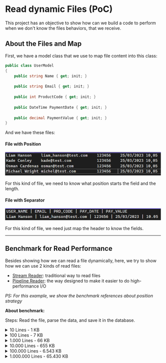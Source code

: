 # Read dynamic Files (PoC)

This project has an objective to show how can we build a code to perform when we don't know the files behaviors, that we receive.

## About the Files and Map

First, we have a model class that we use to map file content into this class:

```csharp
public class UserModel
{
    public string Name { get; init; }

    public string Email { get; init; }

    public int ProductCode { get; init; }

    public DateTime PaymentDate { get; init; }

    public decimal PaymentValue { get; init; }
}
```

And we have these files:

#### File with Position

![Position Files](https://raw.githubusercontent.com/alexalvess/poc-read-dynamic-file/main/.assets/img/position-file-sample.png)

For this kind of file, we need to know what position starts the field and the length.

#### File with Separator

![Separator Files](https://github.com/alexalvess/poc-read-dynamic-file/blob/main/.assets/img/separator-file-sample.png?raw=true)

For this kind of file, we need just map the header to know the fields.

---

## Benchmark for Read Performance

Besides showing how we can read a file dynamically, here, we try to show how we can use 2 kinds of read files:
* [Stream Reader](https://learn.microsoft.com/en-us/dotnet/api/system.io.stream?view=net-7.0): traditional way to read files
* [Pipeline Reader](https://learn.microsoft.com/en-us/dotnet/standard/io/pipelines): the way designed to make it easier to do high-performance I/O

_PS: For this example, we show the benchmark references about position strategy_

**About benchmark:**

Steps: Read the file, parse the data, and save it in the database.

<details>
<summary>10 Lines - 1 KB</summary>
    <table>
        <thead>
            <tr>
        	    <th>Strategy</th>
                <th>Mean</th>
                <th>Error</th>
                <th>Op/s</th>
            </tr>
        </thead>
        <tbody>
            <tr>
                <td>Stream</td>
                <td>275.1 ms</td>
                <td>NA</td>
                <td>3.635</td>
            </tr>
            <tr style="background: #bfffcb">
                <td>Pipe</td>
                <td>259.6 ms</td>
                <td>NA</td>
                <td>3.852</td>
            </tr>
        </tbody>
    </table>
</details>

<details>
<summary>100 Lines - 7 KB</summary>
    <table>
        <thead>
            <tr>
        	    <th>Strategy</th>
                <th>Mean</th>
                <th>Error</th>
                <th>Op/s</th>
            </tr>
        </thead>
        <tbody>
            <tr>
                <td>Stream</td>
                <td>375.8 ms</td>
                <td>NA</td>
                <td>2.661</td>
            </tr>
            <tr style="background: #bfffcb">
                <td>Pipe</td>
                <td>362.5 ms</td>
                <td>NA</td>
                <td>2.759</td>
            </tr>
        </tbody>
    </table>
</details>

<details>
<summary>1.000 Lines - 66 KB</summary>
    <table>
        <thead>
            <tr>
        	    <th>Strategy</th>
                <th>Mean</th>
                <th>Error</th>
                <th>Op/s</th>
            </tr>
        </thead>
        <tbody>
            <tr>
                <td>Stream</td>
                <td>1.575 s</td>
                <td>NA</td>
                <td>0.6350</td>
            </tr>
            <tr style="background: #bfffcb">
                <td>Pipe</td>
                <td>1.499 s</td>
                <td>NA</td>
                <td>0.6671</td>
            </tr>
        </tbody>
    </table>
</details>

<details>
<summary>10.000 Lines - 655 KB</summary>
    <table>
        <thead>
            <tr>
        	    <th>Strategy</th>
                <th>Mean</th>
                <th>Error</th>
                <th>Op/s</th>
            </tr>
        </thead>
        <tbody>
            <tr>
                <td>Stream</td>
                <td>13.01 s</td>
                <td>NA</td>
                <td>0.0769</td>
            </tr>
            <tr style="background: #bfffcb">
                <td>Pipe</td>
                <td>12.62 s</td>
                <td>NA</td>
                <td>0.0793</td>
            </tr>
        </tbody>
    </table>
</details>

<details>
<summary>100.000 Lines - 6.543 KB</summary>
    <table>
        <thead>
            <tr>
        	    <th>Strategy</th>
                <th>Mean</th>
                <th>Error</th>
                <th>Op/s</th>
            </tr>
        </thead>
        <tbody>
            <tr style="background: #bfffcb">
                <td>Stream</td>
                <td>125.2 s</td>
                <td>NA</td>
                <td>0.0080</td>
            </tr>
            <tr>
                <td>Pipe</td>
                <td>148.7 s</td>
                <td>NA</td>
                <td>0.0067</td>
            </tr>
        </tbody>
    </table>
</details>

<details>
<summary>1.000.000 Lines - 65.430 KB</summary>
    <table>
        <thead>
            <tr>
        	    <th>Strategy</th>
                <th>Mean</th>
                <th>Error</th>
                <th>Op/s</th>
            </tr>
        </thead>
        <tbody>
            <tr>
                <td>Stream</td>
                <td>22.48 m</td>
                <td>NA</td>
                <td>0.0007</td>
            </tr>
            <tr>
                <td>Pipe</td>
                <td>24.13 m</td>
                <td>NA</td>
                <td>0.0007</td>
            </tr>
        </tbody>
    </table>
</details>